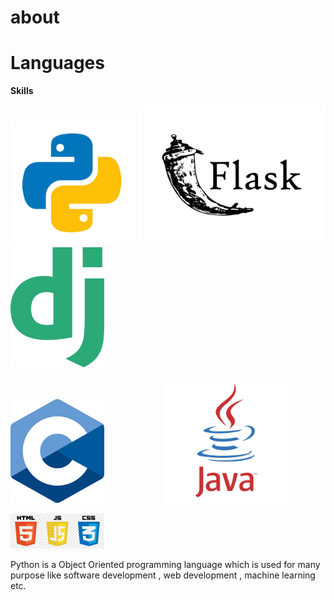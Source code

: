 # about


# Languages



**Skills**


<img src="./python.png" alt="python" width="200px">    <img src="./flask.jpg" alt="python" width="300px">  <img src="./django.png" alt="python" width="150px">


<img src="./c.png" alt="python" width="150px">    &nbsp;&nbsp;&nbsp;&nbsp;&nbsp;&nbsp;&nbsp;&nbsp;&nbsp;&nbsp;&nbsp;&nbsp;&nbsp;&nbsp;&nbsp;&nbsp;&nbsp;&nbsp;&nbsp;&nbsp;&nbsp;&nbsp;      <img src="./java.png" alt="python" width="200px">

<img src="./html.png" alt="python" width="150px"> 

Python is a Object Oriented programming language which is used for many purpose like software development , web development , machine learning etc.


